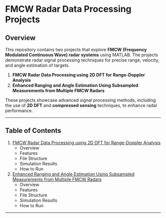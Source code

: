 # FMCW Radar Data Processing Projects

## Overview

This repository contains two projects that explore **FMCW (Frequency Modulated Continuous Wave) radar systems** using MATLAB. The projects demonstrate radar signal processing techniques for precise range, velocity, and angle estimation of targets.

1. **FMCW Radar Data Processing using 2D DFT for Range-Doppler Analysis**  
2. **Enhanced Ranging and Angle Estimation Using Subsampled Measurements from Multiple FMCW Radars**

These projects showcase advanced signal processing methods, including the use of **2D DFT** and **compressed sensing** techniques, to enhance radar performance.

---

## Table of Contents

1. [FMCW Radar Data Processing using 2D DFT for Range-Doppler Analysis](#FMCW-Radar-Data-Processing-using-2D-DFT-for-Range-Doppler-Analysis/README.md)
    - Overview
    - Features
    - File Structure
    - Simulation Results
    - How to Run
2. [Enhanced Ranging and Angle Estimation Using Subsampled Measurements from Multiple FMCW Radars](#enhanced-ranging-and-angle-estimation-using-subsampled-measurements-from-multiple-fmcw-radars/README.md)
    - Overview
    - Features
    - File Structure
    - Simulation Results
    - How to Run

---
